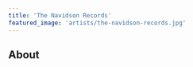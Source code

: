 ```yaml
---
title: 'The Navidson Records'
featured_image: 'artists/the-navidson-records.jpg'
---
```


## About


